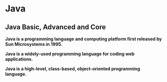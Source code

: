 # Java
## Java Basic, Advanced and Core

**Java is a programming language and computing platform first released by Sun Microsystems in 1995.**

**Java is a widely-used programming language for coding web applications.**

**Java is a high-level, class-based, object-oriented programming language.**
